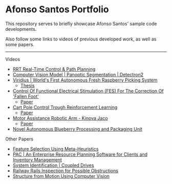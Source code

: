 # Afonso Santos Portfolio

This repository serves to briefly showcase Afonso Santos' sample code developments.


Also follow some links to videos of previous developed work, as well as some papers.


---


Videos

- [RRT Real-Time Control & Path Planning](https://youtu.be/TpI3ULJqzTQ?si=uNt6CZ25BMvEsV3U)
- [Computer Vision Model | Panoptic Segmentation | Detectron2](https://youtu.be/QwCSsetSXXo?si=6Qx_rD2cWcnspUeg)
- [Viridius | World's First Autonomous Fresh Raspberry Picking System](https://youtu.be/MvM1IONrqOg?si=ZRKD1xUxXMECUYQ7)
  - [Thesis](https://afonsoritosantos-my.sharepoint.com/:b:/g/personal/afonso_afonso-santos_com/Ec5fefb_8BJKvn7jvZpABekBtoSF1KB-GVvzRTaUkeunWQ?e=UYmHSY)
- [Control Of Functional Electrical Stimulation (FES) For The Correction Of 'Fallen Foot'](https://youtu.be/8LJUmKcbsWg?si=IR-D8Wb55vS8d78H)
  - [Paper](https://afonsoritosantos-my.sharepoint.com/:f:/g/personal/afonso_afonso-santos_com/Eqlq2AC1LMpBoX81WA05uOoBglk7MzzELZBtJwpdsmSpPQ?e=lvd2kR)
- [Cart Pole Control Trough Reinforcement Learning](https://youtu.be/kak8DbffB2s?si=EeF0yImPMy6aYR0a)
  - [Paper](https://afonsoritosantos-my.sharepoint.com/:b:/g/personal/afonso_afonso-santos_com/EeI8VXcdaGJCl5zOK665SPwBY8h3vPa2LVR7fLFSladgxw?e=kjPtP3)
- [Motor Assistance Robotic Arm - Kinova Jaco](https://youtu.be/x2Mmqp1mIyY?si=D-EGQjO6CdEDv9fc)
  - [Paper](https://afonsoritosantos-my.sharepoint.com/:f:/g/personal/afonso_afonso-santos_com/Etl2KJiWa8VLoeN-QuzWLuQBJbRKNmcx5W0vBzrzhsBLbQ?e=ZLM6Dh)
- [Novel Autonomous Blueberry Processing and Packaging Unit](https://youtu.be/RcB-CE7gkFI?si=qcJGd3RgBLOxCMsM)


Other Papers
- [Feature Selection Using Meta-Heuristics](https://afonsoritosantos-my.sharepoint.com/:b:/g/personal/afonso_afonso-santos_com/EXFU0azi_U5LhzpTNHrWpOYBYPbaqz3-ZoiR93AhwZKW-w?e=zYFge7)
- [PAC | An Enterprise Resource Planning Software for Clients and Inventory Management](https://afonsoritosantos-my.sharepoint.com/:b:/g/personal/afonso_afonso-santos_com/ERWfpELDHl1DlBUAleMqKNAB4kyIK7PM0j3acc9zAQ-RhQ?e=KSHzen)
- [System Identification | Coupled Drives](https://afonsoritosantos-my.sharepoint.com/:b:/g/personal/afonso_afonso-santos_com/Ebetz4988udJiTReGNI2a7EBci2RCzJQ26IbOERaLaactA?e=2rBV5K)
- [Railway Rails Inspection for Possible Obstructions](https://afonsoritosantos-my.sharepoint.com/:b:/g/personal/afonso_afonso-santos_com/EVmrw1MVAiBKidan70Cd9fEB5xlfnrVwqyxs4250-TeyEQ?e=w6qjbR)
- [Structure from Motion Using Computer Vision](https://afonsoritosantos-my.sharepoint.com/:b:/g/personal/afonso_afonso-santos_com/EfncZzxSdOFInckibiSQ5tUB5dah92jIg6uwynz3i7oniQ?e=tvTc4g)
